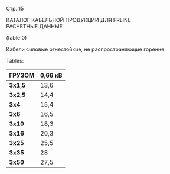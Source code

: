 Стр. 15

КАТАЛОГ КАБЕЛЬНОЙ ПРОДУКЦИИ ДЛЯ FRLINE  
РАСЧЕТНЫЕ ДАННЫЕ  

(table 0)

Кабели силовые огнестойкие, не распространяющие горение  

Tables:

| ГРУЗОМ | 0,66 кВ |
|--------|---------|
| **3х1,5** | 13,6 | 280 |
| **3х2,5** | 14,4 | 334 |
| **3х4** | 15,4 | 408 |
| **3х6** | 16,5 | 499 |
| **3х10** | 18,3 | 667 |
| **3х16** | 20,3 | 905 |
| **3х25** | 25,5 | 1400 |
| **3х35** | 28 | 1788 |
| **3х50** | 27,5 | 1998 |
